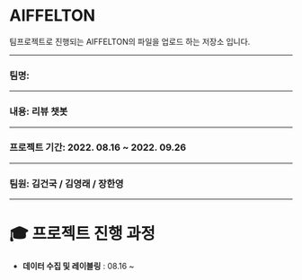 # AIFFELTON

팀프로젝트로 진행되는 AIFFELTON의 파일을 업로드 하는 저장소 입니다. 

***
### 팀명: 
---
### 내용: 리뷰 챗봇
---
### 프로젝트 기간: 2022. 08.16 ~ 2022. 09.26
---
### 팀원: 김건국 / 김영래 / 장한영

***
# 🎓 프로젝트 진행 과정

- **데이터 수집 및 레이블링** : 08.16 ~ 
